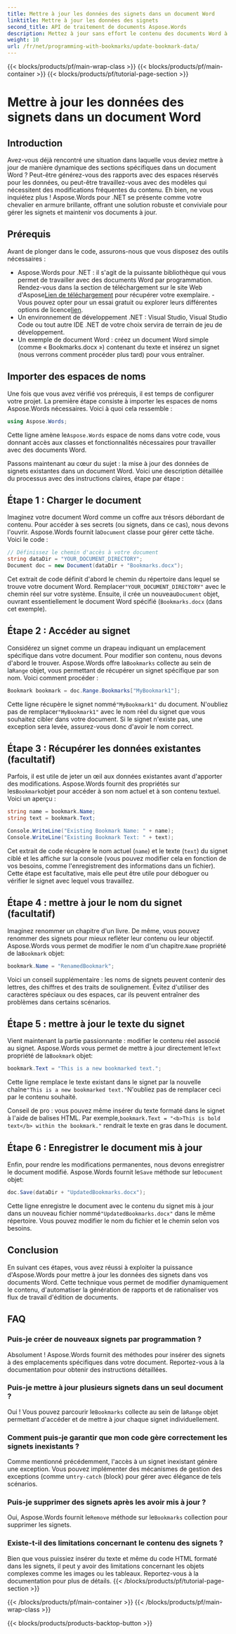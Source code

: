 ```yaml
---
title: Mettre à jour les données des signets dans un document Word
linktitle: Mettre à jour les données des signets
second_title: API de traitement de documents Aspose.Words
description: Mettez à jour sans effort le contenu des documents Word à l'aide des signets et d'Aspose.Words .NET. Ce guide vous donne la possibilité d'automatiser les rapports, de personnaliser les modèles et bien plus encore.
weight: 10
url: /fr/net/programming-with-bookmarks/update-bookmark-data/
---
```


{{< blocks/products/pf/main-wrap-class >}}
{{< blocks/products/pf/main-container >}}
{{< blocks/products/pf/tutorial-page-section >}}

# Mettre à jour les données des signets dans un document Word

## Introduction

Avez-vous déjà rencontré une situation dans laquelle vous deviez mettre à jour de manière dynamique des sections spécifiques dans un document Word ? Peut-être générez-vous des rapports avec des espaces réservés pour les données, ou peut-être travaillez-vous avec des modèles qui nécessitent des modifications fréquentes du contenu. Eh bien, ne vous inquiétez plus ! Aspose.Words pour .NET se présente comme votre chevalier en armure brillante, offrant une solution robuste et conviviale pour gérer les signets et maintenir vos documents à jour.

## Prérequis

Avant de plonger dans le code, assurons-nous que vous disposez des outils nécessaires :

-  Aspose.Words pour .NET : il s'agit de la puissante bibliothèque qui vous permet de travailler avec des documents Word par programmation. Rendez-vous dans la section de téléchargement sur le site Web d'Aspose[Lien de téléchargement](https://releases.aspose.com/words/net/) pour récupérer votre exemplaire. - Vous pouvez opter pour un essai gratuit ou explorer leurs différentes options de licence[lien](https://purchase.aspose.com/buy).
- Un environnement de développement .NET : Visual Studio, Visual Studio Code ou tout autre IDE .NET de votre choix servira de terrain de jeu de développement.
- Un exemple de document Word : créez un document Word simple (comme « Bookmarks.docx ») contenant du texte et insérez un signet (nous verrons comment procéder plus tard) pour vous entraîner.

## Importer des espaces de noms

Une fois que vous avez vérifié vos prérequis, il est temps de configurer votre projet. La première étape consiste à importer les espaces de noms Aspose.Words nécessaires. Voici à quoi cela ressemble :

```csharp
using Aspose.Words;
```

 Cette ligne amène le`Aspose.Words` espace de noms dans votre code, vous donnant accès aux classes et fonctionnalités nécessaires pour travailler avec des documents Word.

Passons maintenant au cœur du sujet : la mise à jour des données de signets existantes dans un document Word. Voici une description détaillée du processus avec des instructions claires, étape par étape :

## Étape 1 : Charger le document

 Imaginez votre document Word comme un coffre aux trésors débordant de contenu. Pour accéder à ses secrets (ou signets, dans ce cas), nous devons l'ouvrir. Aspose.Words fournit la`Document` classe pour gérer cette tâche. Voici le code :

```csharp
// Définissez le chemin d'accès à votre document
string dataDir = "YOUR_DOCUMENT_DIRECTORY";
Document doc = new Document(dataDir + "Bookmarks.docx");
```

Cet extrait de code définit d'abord le chemin du répertoire dans lequel se trouve votre document Word. Remplacer`"YOUR_DOCUMENT_DIRECTORY"` avec le chemin réel sur votre système. Ensuite, il crée un nouveau`Document` objet, ouvrant essentiellement le document Word spécifié (`Bookmarks.docx` (dans cet exemple).

## Étape 2 : Accéder au signet

 Considérez un signet comme un drapeau indiquant un emplacement spécifique dans votre document. Pour modifier son contenu, nous devons d'abord le trouver. Aspose.Words offre la`Bookmarks` collecte au sein de la`Range` objet, vous permettant de récupérer un signet spécifique par son nom. Voici comment procéder :

```csharp
Bookmark bookmark = doc.Range.Bookmarks["MyBookmark1"];
```

 Cette ligne récupère le signet nommé`"MyBookmark1"` du document. N'oubliez pas de remplacer`"MyBookmark1"` avec le nom réel du signet que vous souhaitez cibler dans votre document. Si le signet n'existe pas, une exception sera levée, assurez-vous donc d'avoir le nom correct.

## Étape 3 : Récupérer les données existantes (facultatif)

 Parfois, il est utile de jeter un œil aux données existantes avant d'apporter des modifications. Aspose.Words fournit des propriétés sur les`Bookmark`objet pour accéder à son nom actuel et à son contenu textuel. Voici un aperçu :

```csharp
string name = bookmark.Name;
string text = bookmark.Text;

Console.WriteLine("Existing Bookmark Name: " + name);
Console.WriteLine("Existing Bookmark Text: " + text);
```

Cet extrait de code récupère le nom actuel (`name`) et le texte (`text`) du signet ciblé et les affiche sur la console (vous pouvez modifier cela en fonction de vos besoins, comme l'enregistrement des informations dans un fichier). Cette étape est facultative, mais elle peut être utile pour déboguer ou vérifier le signet avec lequel vous travaillez.

## Étape 4 : mettre à jour le nom du signet (facultatif)

 Imaginez renommer un chapitre d'un livre. De même, vous pouvez renommer des signets pour mieux refléter leur contenu ou leur objectif. Aspose.Words vous permet de modifier le nom d'un chapitre.`Name` propriété de la`Bookmark` objet:

```csharp
bookmark.Name = "RenamedBookmark";
```

Voici un conseil supplémentaire : les noms de signets peuvent contenir des lettres, des chiffres et des traits de soulignement. Évitez d'utiliser des caractères spéciaux ou des espaces, car ils peuvent entraîner des problèmes dans certains scénarios.

## Étape 5 : mettre à jour le texte du signet

 Vient maintenant la partie passionnante : modifier le contenu réel associé au signet. Aspose.Words vous permet de mettre à jour directement le`Text` propriété de la`Bookmark` objet:

```csharp
bookmark.Text = "This is a new bookmarked text.";
```

Cette ligne remplace le texte existant dans le signet par la nouvelle chaîne`"This is a new bookmarked text."`N'oubliez pas de remplacer ceci par le contenu souhaité.

 Conseil de pro : vous pouvez même insérer du texte formaté dans le signet à l'aide de balises HTML. Par exemple,`bookmark.Text = "<b>This is bold text</b> within the bookmark."` rendrait le texte en gras dans le document.

## Étape 6 : Enregistrer le document mis à jour

 Enfin, pour rendre les modifications permanentes, nous devons enregistrer le document modifié. Aspose.Words fournit le`Save` méthode sur le`Document` objet:

```csharp
doc.Save(dataDir + "UpdatedBookmarks.docx");
```

 Cette ligne enregistre le document avec le contenu du signet mis à jour dans un nouveau fichier nommé`"UpdatedBookmarks.docx"` dans le même répertoire. Vous pouvez modifier le nom du fichier et le chemin selon vos besoins.

## Conclusion

En suivant ces étapes, vous avez réussi à exploiter la puissance d'Aspose.Words pour mettre à jour les données des signets dans vos documents Word. Cette technique vous permet de modifier dynamiquement le contenu, d'automatiser la génération de rapports et de rationaliser vos flux de travail d'édition de documents.

## FAQ

### Puis-je créer de nouveaux signets par programmation ?

Absolument ! Aspose.Words fournit des méthodes pour insérer des signets à des emplacements spécifiques dans votre document. Reportez-vous à la documentation pour obtenir des instructions détaillées.

### Puis-je mettre à jour plusieurs signets dans un seul document ?

 Oui ! Vous pouvez parcourir le`Bookmarks` collecte au sein de la`Range` objet permettant d'accéder et de mettre à jour chaque signet individuellement.

### Comment puis-je garantir que mon code gère correctement les signets inexistants ?

 Comme mentionné précédemment, l'accès à un signet inexistant génère une exception. Vous pouvez implémenter des mécanismes de gestion des exceptions (comme un`try-catch` (block) pour gérer avec élégance de tels scénarios.

### Puis-je supprimer des signets après les avoir mis à jour ?

 Oui, Aspose.Words fournit le`Remove` méthode sur le`Bookmarks` collection pour supprimer les signets.

### Existe-t-il des limitations concernant le contenu des signets ?

Bien que vous puissiez insérer du texte et même du code HTML formaté dans les signets, il peut y avoir des limitations concernant les objets complexes comme les images ou les tableaux. Reportez-vous à la documentation pour plus de détails.
{{< /blocks/products/pf/tutorial-page-section >}}

{{< /blocks/products/pf/main-container >}}
{{< /blocks/products/pf/main-wrap-class >}}

{{< blocks/products/products-backtop-button >}}
